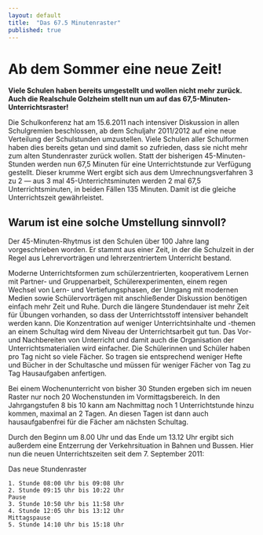 ```yaml
---
layout: default
title:  "Das 67.5 Minutenraster"
published: true
---
```


# Ab dem Sommer eine neue Zeit!

**Viele Schulen haben bereits umgestellt und wollen nicht mehr zurück. Auch die Realschule Golzheim stellt nun um auf das 67,5-Minuten-Unterrichtsraster!**

Die Schulkonferenz hat am 15.6.2011 nach intensiver Diskussion in allen Schulgremien beschlossen, ab dem Schuljahr 2011/2012 auf eine neue Verteilung der Schulstunden umzustellen. Viele Schulen aller Schulformen haben dies bereits getan und sind damit so zufrieden, dass sie nicht mehr zum alten Stundenraster zurück wollen.
Statt der bisherigen 45-Minuten-Stunden werden nun 67,5 Minuten für eine Unterrichtstunde zur Verfügung gestellt. Dieser krumme Wert ergibt sich aus dem Umrechnungsverfahren 3 zu 2 — aus 3 mal 45-Unterrichtsminuten werden 2 mal 67,5 Unterrichtsminuten, in beiden Fällen 135 Minuten. Damit ist die gleiche Unterrichtszeit gewährleistet.

## Warum ist eine solche Umstellung sinnvoll?

Der 45-Minuten-Rhytmus ist den Schulen über 100 Jahre lang vorgeschrieben worden. Er stammt aus einer Zeit, in der die Schulzeit in der Regel aus Lehrervorträgen und lehrerzentriertem Unterricht bestand.

Moderne Unterrichtsformen zum schülerzentrierten, kooperativem Lernen mit Partner- und Gruppenarbeit, Schülerexperimenten, einem regen Wechsel von Lern- und Vertiefungsphasen, der Umgang mit modernen Medien sowie Schülervorträgen mit anschließender Diskussion benötigen einfach mehr Zeit und Ruhe. Durch die längere Stundendauer ist mehr Zeit für Übungen vorhanden, so dass der Unterrichtsstoff intensiver behandelt werden kann. Die Konzentration auf weniger Unterrichtsinhalte und -themen an einem Schultag wird dem Niveau der Unterrichtsarbeit gut tun. Das Vor- und Nachbereiten von Unterricht und damit auch die Organisation der Unterrichtsmaterialien wird einfacher. Die Schülerinnen und Schüler haben pro Tag nicht so viele Fächer. So tragen sie entsprechend weniger Hefte und Bücher in der Schultasche und müssen für weniger Fächer von Tag zu Tag Hausaufgaben anfertigen.

Bei einem Wochenunterricht von bisher 30 Stunden ergeben sich im neuen Raster nur noch 20 Wochenstunden im Vormittagsbereich. In den Jahrgangstufen 8 bis 10 kann am Nachmittag noch 1 Unterrichtstunde hinzu kommen, maximal an 2 Tagen. An diesen Tagen ist dann auch hausaufgabenfrei für die Fächer am nächsten Schultag.

Durch den Beginn um 8.00 Uhr und das Ende um 13.12 Uhr ergibt sich außerdem eine Entzerrung der Verkehrsituation in Bahnen und Bussen. 
Hier nun die neuen Unterrichtszeiten seit dem 7. September 2011: 

Das neue Stundenraster

	1. Stunde 08:00 Uhr bis 09:08 Uhr
	2. Stunde 09:15 Uhr bis 10:22 Uhr
	Pause	  
	3. Stunde 10:50 Uhr bis 11:58 Uhr
	4. Stunde 12:05 Uhr bis 13:12 Uhr
	Mittagspause
	5. Stunde 14:10 Uhr bis 15:18 Uhr
